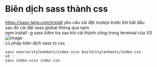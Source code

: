 # Biên dịch sass thành css
https://sass-lang.com/install
yêu cầu cài đặt nodejs trước khi bắt đầu  
sau đó cài đặt sass global thông qua npm  
npm install -g sass
kiểm tra sau khi cài thành công trong terminal của VS
![image](https://user-images.githubusercontent.com/6966136/159206141-2de1d609-8d0e-4b13-8034-712938c34f7a.png)  
cú pháp biên dịch sass to css
```
sass source/stylesheets/index.scss build/stylesheets/index.css
vd :
sass index.scss indec.css
```

